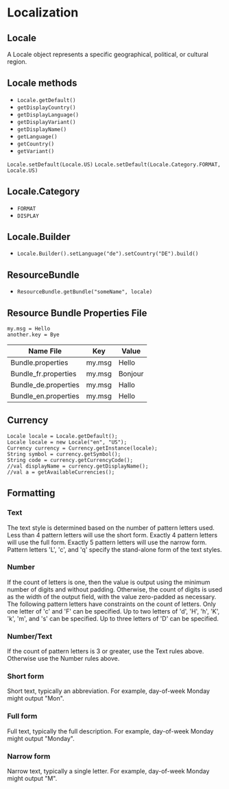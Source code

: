 # Localization

## Locale
A Locale object represents a specific geographical, political, or cultural region.

## Locale methods
- `Locale.getDefault()`
- `getDisplayCountry()`
- `getDisplayLanguage()`
- `getDisplayVariant()`
- `getDisplayName()`
- `getLanguage()`
- `getCountry()`
- `getVariant()`

`Locale.setDefault(Locale.US)`
`Locale.setDefault(Locale.Category.FORMAT, Locale.US)`

## Locale.Category
- `FORMAT`
- `DISPLAY`

## Locale.Builder

- `Locale.Builder().setLanguage("de").setCountry("DE").build()`


## ResourceBundle

- `ResourceBundle.getBundle("someName", locale)`

## Resource Bundle Properties File

```
my.msg = Hello
another.key = Bye
```

Name File | Key | Value
------ | ------ | --------
Bundle.properties      | my.msg | Hello   
Bundle_fr.properties   | my.msg | Bonjour   
Bundle_de.properties   | my.msg | Hallo   
Bundle_en.properties   | my.msg | Hello   

## Currency

```
Locale locale = Locale.getDefault();
Locale locale = new Locale("en", "US");
Currency currency = Currency.getInstance(locale);
String symbol = currency.getSymbol();
String code = currency.getCurrencyCode();
//val displayName = currency.getDisplayName();
//val a = getAvailableCurrencies();
```

## Formatting

### Text 
The text style is determined based on the number of pattern letters used. Less than 4 pattern letters will use the short form. Exactly 4 pattern letters will use the full form. Exactly 5 pattern letters will use the narrow form. Pattern letters 'L', 'c', and 'q' specify the stand-alone form of the text styles.

### Number
If the count of letters is one, then the value is output using the minimum number of digits and without padding. Otherwise, the count of digits is used as the width of the output field, with the value zero-padded as necessary. The following pattern letters have constraints on the count of letters. Only one letter of 'c' and 'F' can be specified. Up to two letters of 'd', 'H', 'h', 'K', 'k', 'm', and 's' can be specified. Up to three letters of 'D' can be specified.

### Number/Text
If the count of pattern letters is 3 or greater, use the Text rules above. Otherwise use the Number rules above.

### Short form
Short text, typically an abbreviation. For example, day-of-week Monday might output "Mon".

### Full form
Full text, typically the full description. For example, day-of-week Monday might output "Monday".

### Narrow form
Narrow text, typically a single letter. For example, day-of-week Monday might output "M".

